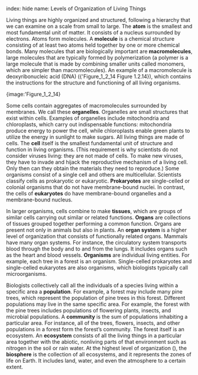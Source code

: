 index: hide
name: Levels of Organization of Living Things

Living things are highly organized and structured, following a hierarchy that we can examine on a scale from small to large. The  **atom** is the smallest and most fundamental unit of matter. It consists of a nucleus surrounded by electrons. Atoms form molecules. A  **molecule** is a chemical structure consisting of at least two atoms held together by one or more chemical bonds. Many molecules that are biologically important are  **macromolecules**, large molecules that are typically formed by polymerization (a polymer is a large molecule that is made by combining smaller units called monomers, which are simpler than macromolecules). An example of a macromolecule is deoxyribonucleic acid (DNA) ({'Figure_1_2_14 Figure 1.2.14}), which contains the instructions for the structure and functioning of all living organisms.


{image:'Figure_1_2_14}
        

Some cells contain aggregates of macromolecules surrounded by membranes. We call these  **organelles**. Organelles are small structures that exist within cells. Examples of organelles include mitochondria and chloroplasts, which carry out indispensable functions: mitochondria produce energy to power the cell, while chloroplasts enable green plants to utilize the energy in sunlight to make sugars. All living things are made of cells. The  **cell** itself is the smallest fundamental unit of structure and function in living organisms. (This requirement is why scientists do not consider viruses living: they are not made of cells. To make new viruses, they have to invade and hijack the reproductive mechanism of a living cell. Only then can they obtain the materials they need to reproduce.) Some organisms consist of a single cell and others are multicellular. Scientists classify cells as prokaryotic or eukaryotic.  **Prokaryotes** are single-celled or colonial organisms that do not have membrane-bound nuclei. In contrast, the cells of  **eukaryotes** do have membrane-bound organelles and a membrane-bound nucleus.

In larger organisms, cells combine to make  **tissues**, which are groups of similar cells carrying out similar or related functions.  **Organs** are collections of tissues grouped together performing a common function. Organs are present not only in animals but also in plants. An  **organ system** is a higher level of organization that consists of functionally related organs. Mammals have many organ systems. For instance, the circulatory system transports blood through the body and to and from the lungs. It includes organs such as the heart and blood vessels.  **Organisms** are individual living entities. For example, each tree in a forest is an organism. Single-celled prokaryotes and single-celled eukaryotes are also organisms, which biologists typically call microorganisms.

Biologists collectively call all the individuals of a species living within a specific area a  **population**. For example, a forest may include many pine trees, which represent the population of pine trees in this forest. Different populations may live in the same specific area. For example, the forest with the pine trees includes populations of flowering plants, insects, and microbial populations. A  **community** is the sum of populations inhabiting a particular area. For instance, all of the trees, flowers, insects, and other populations in a forest form the forest’s community. The forest itself is an ecosystem. An  **ecosystem** consists of all the living things in a particular area together with the abiotic, nonliving parts of that environment such as nitrogen in the soil or rain water. At the highest level of organization (), the  **biosphere** is the collection of all ecosystems, and it represents the zones of life on Earth. It includes land, water, and even the atmosphere to a certain extent.
